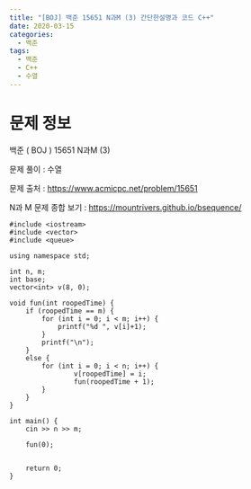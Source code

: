 ```yaml
---
title: "[BOJ] 백준 15651 N과M (3) 간단한설명과 코드 C++"
date: 2020-03-15
categories: 
  - 백준
tags: 
  - 백준
  - C++
  - 수열
---
```

# 문제 정보
백준 ( BOJ ) 15651 N과M (3)

문제 풀이 : 수열

문제 출처 : https://www.acmicpc.net/problem/15651


N과 M 문제 종합 보기 : https://mountrivers.github.io/bsequence/


```
#include <iostream>
#include <vector>
#include <queue>

using namespace std;

int n, m;
int base;
vector<int> v(8, 0);

void fun(int roopedTime) {
	if (roopedTime == m) {
		for (int i = 0; i < m; i++) {
			printf("%d ", v[i]+1);
		}
		printf("\n");
	}
	else {
		for (int i = 0; i < n; i++) {
				v[roopedTime] = i;
				fun(roopedTime + 1);
		}
	}
}

int main() {
	cin >> n >> m;

	fun(0);


	return 0;
}
```
